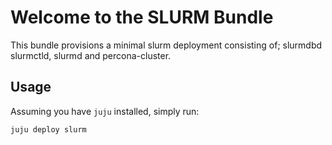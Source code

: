 # Welcome to the SLURM Bundle
This bundle provisions a minimal slurm deployment consisting of; slurmdbd
slurmctld, slurmd and percona-cluster.

## Usage
Assuming you have `juju` installed, simply run:
```bash
juju deploy slurm
```
